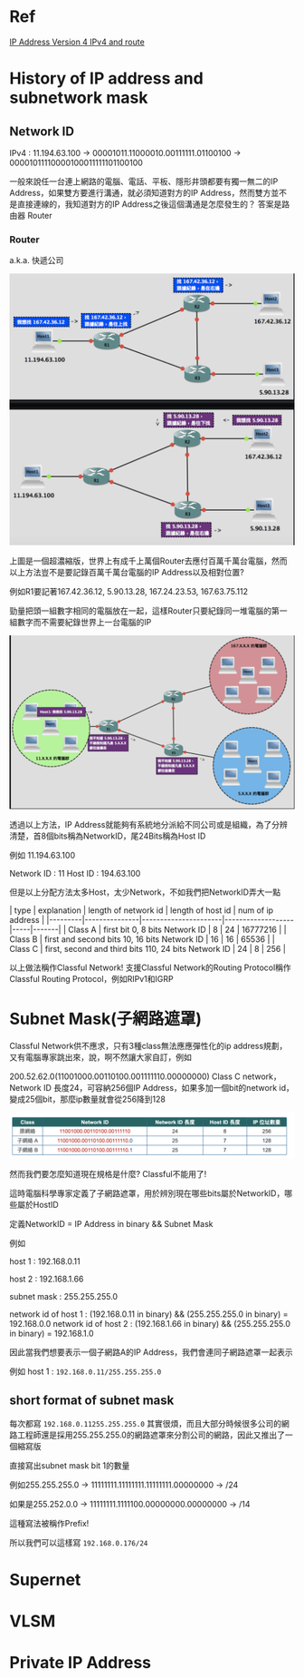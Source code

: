 # Ref

[IP Address Version 4 IPv4 and route](https://www.jannet.hk/zh-Hant/post/IP-Address-Version-4-IPv4/)

# History of IP address and subnetwork mask

## Network ID

IPv4 : 11.194.63.100 -> 00001011.11000010.00111111.01100100 -> 00001011110000100011111101100100

一般來說任一台連上網路的電腦、電話、平板、隱形井頭都要有獨一無二的IP Address，如果雙方要進行溝通，就必須知道對方的IP Address，然而雙方並不是直接連線的，我知道對方的IP Address之後這個溝通是怎麼發生的？ 答案是路由器 Router

### Router

a.k.a. 快遞公司

<img src='../images/route_1.png'></img>

上圖是一個超濃縮版，世界上有成千上萬個Router去應付百萬千萬台電腦，然而以上方法豈不是要記錄百萬千萬台電腦的IP Address以及相對位置?

例如R1要記著167.42.36.12, 5.90.13.28, 167.24.23.53, 167.63.75.112

勁量把頭一組數字相同的電腦放在一起，這樣Router只要紀錄同一堆電腦的第一組數字而不需要紀錄世界上一台電腦的IP

<img src='../images/route_2.png'></img>

透過以上方法，IP Address就能夠有系統地分派給不同公司或是組織，為了分辨清楚，首8個bits稱為NetworkID，尾24Bits稱為Host ID

例如 11.194.63.100

Network ID : 11
Host ID : 194.63.100 

但是以上分配方法太多Host，太少Network，不如我們把NetworkID弄大一點

| type    | explanation   | length of network id | length of host id | num of ip address    |
|---------|---------------|----------------------|-------------------|-----|-------|
| Class A | first bit 0, 8 bits Network ID                       | 8   |   24     |  16777216   |
| Class B | first and second bits 10, 16 bits Network ID         | 16    |    16     |  65536   |
| Class C | first, second and third bits 110, 24 bits Network ID | 24    |     8         |   256  |

以上做法稱作Classful Network!
支援Classful Network的Routing Protocol稱作Classful Routing Protocol，例如RIPv1和IGRP

# Subnet Mask(子網路遮罩)

Classful Network供不應求，只有3種class無法應應彈性化的ip address規劃，又有電腦專家跳出來，說，啊不然讓大家自訂，例如

200.52.62.0(11001000.00110100.001111110.00000000) Class C network，Network ID 長度24，可容納256個IP Address，如果多加一個bit的network id，變成25個bit，那麼ip數量就會從256降到128

<img src='../images/route_3.png'></img>

然而我們要怎麼知道現在規格是什麼? Classful不能用了!

這時電腦科學專家定義了子網路遮罩，用於辨別現在哪些bits屬於NetworkID，哪些屬於HostID

定義NetworkID = IP Address in binary && Subnet Mask

例如

host 1 : 192.168.0.11

host 2 : 192.168.1.66

subnet mask : 255.255.255.0

network id of host 1 : (192.168.0.11 in binary) && (255.255.255.0 in binary) = 192.168.0.0
network id of host 2 : (192.168.1.66 in binary) && (255.255.255.0 in binary) = 192.168.1.0

因此當我們想要表示一個子網路A的IP Address，我們會連同子網路遮罩一起表示

例如 host 1 : `192.168.0.11/255.255.255.0`

## short format of subnet mask

每次都寫 `192.168.0.11255.255.255.0` 其實很煩，而且大部分時候很多公司的網路工程師還是採用255.255.255.0的網路遮罩來分割公司的網路，因此又推出了一個縮寫版

直接寫出subnet mask bit 1的數量

例如255.255.255.0 -> 11111111.11111111.11111111.00000000 -> /24

如果是255.252.0.0 -> 11111111.1111100.00000000.00000000 -> /14

這種寫法被稱作Prefix!

所以我們可以這樣寫 `192.168.0.176/24`

# Supernet

# VLSM

# Private IP Address

